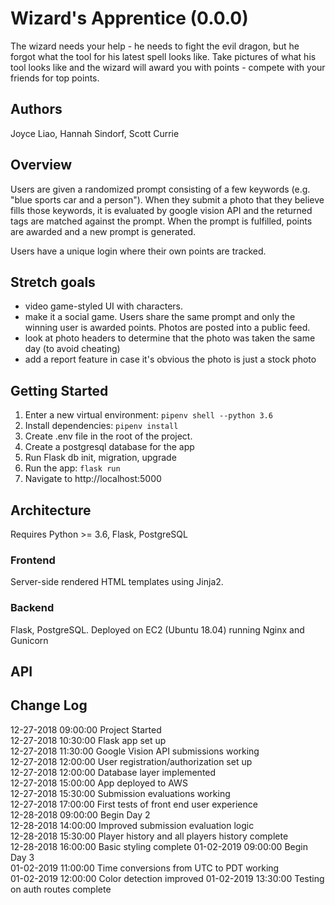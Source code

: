 # Wizard's Apprentice (0.0.0)
The wizard needs your help - he needs to fight the evil dragon, but he forgot what the tool for his latest spell looks like. Take pictures of what his tool looks like and the wizard will award you with points - compete with your friends for top points.

## Authors
Joyce Liao, Hannah Sindorf, Scott Currie

## Overview
Users are given a randomized prompt consisting of a few keywords (e.g. "blue sports car and a person"). When they submit a photo that they believe fills those keywords, it is evaluated by google vision API and the returned tags are matched against the prompt. When the prompt is fulfilled, points are awarded and a new prompt is generated.

Users have a unique login where their own points are tracked.

## Stretch goals
- video game-styled UI with characters.
- make it a social game. Users share the same prompt and only the winning user is awarded points. Photos are posted into a public feed.
- look at photo headers to determine that the photo was taken the same day (to avoid cheating)
- add a report feature in case it's obvious the photo is just a stock photo


## Getting Started
1. Enter a new virtual environment: `pipenv shell --python 3.6`
2. Install dependencies: `pipenv install`
3. Create .env file in the root of the project.
4. Create a postgresql database for the app
5. Run Flask db init, migration, upgrade
6. Run the app: `flask run`
7. Navigate to http://localhost:5000


## Architecture
Requires Python >= 3.6, Flask, PostgreSQL

### Frontend
Server-side rendered HTML templates using Jinja2.

### Backend
Flask, PostgreSQL. Deployed on EC2 (Ubuntu 18.04) running Nginx and Gunicorn

## API
<!-- Provide detailed instructions for your applications usage. This should include any methods or endpoints available to the user/client/developer. Each section should be formatted to provide clear syntax for usage, example calls including input data requirements and options, and example responses or return values. -->


## Change Log
12-27-2018    09:00:00    Project Started  
12-27-2018    10:30:00    Flask app set up  
12-27-2018    11:30:00    Google Vision API submissions working  
12-27-2018    12:00:00    User registration/authorization set up  
12-27-2018    12:00:00    Database layer implemented  
12-27-2018    15:00:00    App deployed to AWS  
12-27-2018    15:30:00    Submission evaluations working  
12-27-2018    17:00:00    First tests of front end user experience  
12-28-2018    09:00:00    Begin Day 2  
12-28-2018    14:00:00    Improved submission evaluation logic  
12-28-2018    15:30:00    Player history and all players history complete  
12-28-2018    16:00:00    Basic styling complete 
01-02-2019    09:00:00    Begin Day 3  
01-02-2019    11:00:00    Time conversions from UTC to PDT working  
01-02-2019    12:00:00    Color detection improved
01-02-2019    13:30:00    Testing on auth routes complete  

